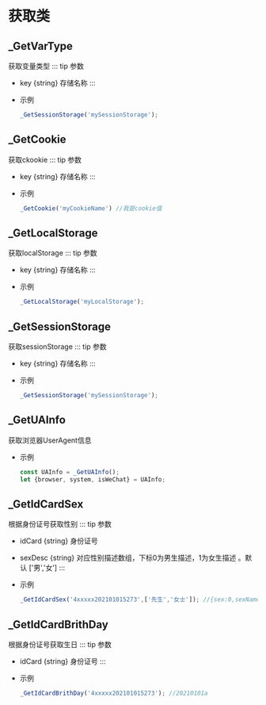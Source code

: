 # 获取类

## _GetVarType

 获取变量类型
::: tip 参数

+ key {string} 存储名称
  :::
- 示例
  
  ```javascript
  _GetSessionStorage('mySessionStorage');
  ```

## _GetCookie

 获取ckookie
::: tip 参数

+ key {string} 存储名称
  :::
- 示例
  
  ```javascript
  _GetCookie('myCookieName') //我是cookie值
  ```

## _GetLocalStorage

 获取localStorage
::: tip 参数

+ key {string} 存储名称
  :::
- 示例
  
  ```javascript
  _GetLocalStorage('myLocalStorage');
  ```

## _GetSessionStorage

 获取sessionStorage
::: tip 参数

+ key {string} 存储名称
  :::
- 示例
  
  ```javascript
  _GetSessionStorage('mySessionStorage');
  ```

## _GetUAInfo

 获取浏览器UserAgent信息

- 示例
  
  ```javascript
  const UAInfo = _GetUAInfo();
  let {browser, system, isWeChat} = UAInfo; 
  ```

## _GetIdCardSex

 根据身份证号获取性别
::: tip 参数

+ idCard {string} 身份证号

+ sexDesc {string} 对应性别描述数组，下标0为男生描述，1为女生描述 。默认 ['男','女']
  :::
- 示例
  
  ```javascript
  _GetIdCardSex('4xxxxx202101015273',['先生','女士']); //{sex:0,sexName:'先生'}
  ```

## _GetIdCardBrithDay

 根据身份证号获取生日
::: tip 参数

+ idCard {string} 身份证号
  :::
- 示例
  
  ```javascript
  _GetIdCardBrithDay('4xxxxx202101015273'); //20210101a
  ```
